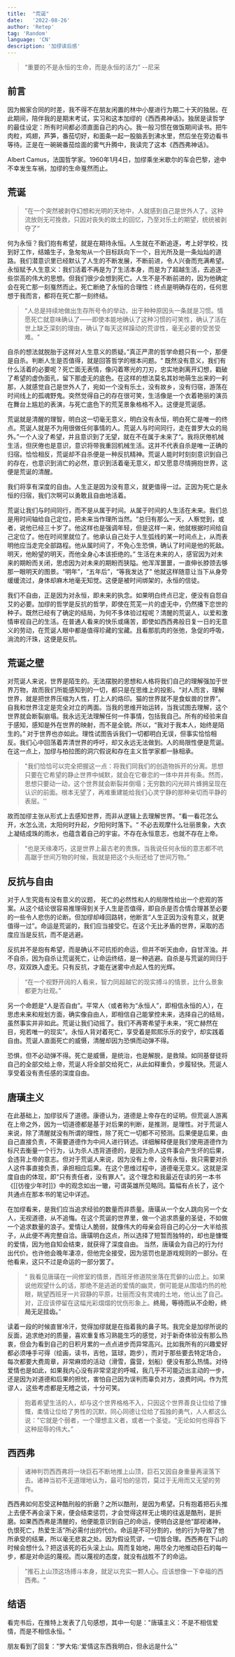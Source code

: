 ```yaml
---
title:  "荒诞"
date:   '2022-08-26'
author: 'Retep' 
tag: 'Random'
language: 'CN'
description: '加缪读后感'
---
```


> “重要的不是永恒的生命，而是永恒的活力” --尼采


## 前言

因为搬家合同的时差，我不得不在朋友闲置的林中小屋进行为期二十天的独居。在此期间，陪伴我的是期末考试，实习和这本加缪的《西西弗神话》。独居是读哲学的最佳设定：所有时间都必须直面自己的内心。我一般习惯在做饭期间读书。把牛肉粒，鸡翅，芦笋，番茄切好，和面条一起一股脑丢到沸水里，然后坐在旁边看书等待。正是在一碗碗番茄烩面的雾气升腾中，我读完了这本《西西弗神话》。

Albert Camus，法国哲学家。1960年1月4日，加缪乘坐米歇尔的车会巴黎，途中不幸发生车祸，加缪的生命戛然而止。


## 荒诞

> ”在一个突然被剥夺幻想和光明的天地中，人就感到自己是世外人了。这种流放则无可挽救，只因对丧失的故土的回忆，乃至对乐土的期望，统统被剥夺了“


何为永恒？我们抱有希望，就是在期待永恒。人生就在不断追逐，考上好学校，找到好工作，结婚生子，急匆匆从一个目标跃向下一个，目光所及是一条灿灿的道路。我们潜意识里已经默认了人生的不断发展，不断前进，令人兴奋而充满希望。永恒赋予人生意义：我们活着不再是为了生活本身，而是为了超越生活，去追逐一些崇高的伟大的思想。但我们很少会想到死亡。人生不是不断前进的，因为他确定会在死亡那一刻戛然而止。死亡断绝了永恒的合理性：终点是明确存在的，任何思想于我而言，都将在死亡那一刻终结。

> “人总是持续地做出生存所号令的举动，出于种种原因头一条就是习惯。情愿死亡就意味确认了——即使本能地确认了这种习惯的可笑性，确认了活在世上缺乏深刻的理由，确认了每天这样躁动的荒谬性，毫无必要的受苦受难。“ 

自杀的想法就脱胎于这样对人生意义的质疑。”真正严肃的哲学命题只有一个，那便是自杀。判断人生是否值得，就是回答哲学的根本问题。“ 既然没有意义，我们有什么活着的必要呢？死亡面无表情，像闪着寒光的刀刃，忠实地剥离开幻想，戳破了希望的虚伪面孔，留下那虚无的底色。在这样的想法莫名其妙地萌生出来的一刹那，人就感觉自己是世外人了，宛如一个没有乐土，没有故乡，没有归宿，游荡在时间线上的孤魂野鬼。突然觉得自己的存在很可笑，生活像是一个衣着艳丽的演员在舞台上尴尬的表演，与死亡底色下的荒芜景象格格不入。这便是荒诞感。


荒诞就是清醒的理智，明白这一切毫无意义，明白没有永恒，明白死亡是唯一的终点。荒诞人就是不为用很做任何事情的人。荒诞人与时间同行，走在普罗大众的局外。”一个人没了希望，并且意识到了无望，就在不在属于未来了“。我将厌倦机械生活，但厌倦也是意识，意识将带我重回机械生活。这并不代表自杀是唯一正确的归宿。恰恰相反，荒诞却不自杀便是一种反抗精神。荒诞人能时时刻刻意识到自己的存在，也意识到消亡的必然，意识到活着毫无意义，却又愿意尽情拥抱世界，这便是荒诞的清醒。

我们将享有深度的自由。人生正是因为没有意义，就更值得一过。正因为死亡是永恒的归宿，我们次啊可以勇敢且自由地活着。

荒诞让我们与时间同行，而不是从属于时间。从属于时间的人生活在未来。我们总是用时间轴给自己定位，把未来当作理所当然。“总归有那么一天，人察觉到，或者，说他已经三十岁了。他这样也是强调年轻，但是这样一来，他就根据时间给自己定位了。他在时间里就位了。他承认自己处于人生弧线的某一时间点上，从而表明他应当走完全部路程。他从属时间了，不免心生恐惧，确认了时间是他的死敌。明天，他盼望的明天，而他全身心本该拒绝的。” 生活在未来的人，感官因为对未来的期盼而关闭，思虑因为对未来的期盼而狭隘。他浑浑噩噩，一直伸长脖颈去够那一眼明天的图景。“明年”，“五年后”，“等我发达了" 他就这样随意让当下从身旁缓缓流过，身体却麻木地毫无知觉。这便是被时间绑架的，永恒的信徒。

我们不自由，正是因为对永恒，即未来的执念。如果明白终点已定，便没有自怨自艾的必要。加缪的哲学是反抗的哲学，即使在荒芜一片的虚无中，仍然播下恋世的种子。既然已经有了确定的结局，为何不多体验过程呢？清醒的荒诞人，以爱和激情审视自己的生活。在普通人看来的快乐或痛苦，即使如西西弗般日复一日的无意义的劳动，在荒诞人眼中都是值得珍藏的宝藏。且看那肌肉的张弛，急促的呼吸，淌流的汗珠，这便是反抗。



## 荒诞之壁


对荒诞人来说，世界是陌生的。无法摆脱的思想和人格将我们自己的理解强加于世界万物，故而我们所能感知到的一切，都只是在思维上的投影。“对人而言，理解世界，就是把世界压缩为人性，打上人的烙印。猫的世界就不是食蚁兽的世界”。自我和世界注定是完全对立的两面。当我的思维开始运转，当我试图去理解，这个世界就会断裂崩塌。我永远无法理解任何一件事情，包括我自己。所有的经验来自于感知，感知是外在世界的映射，而不是全貌。所以，“我对于我本人，始终是陌生的。” 对于世界也亦如此。理性试图告诉我们一切都明白无误，但事实恰恰相反。我们心中回荡着弄清世界的呼吁，却又永远无法做到。人的局限性便是荒诞。在这一点上，加缪与柏拉图的洞穴假说和存在主义哲学家都一脉相承。

> "我们恰恰可以完全把握这一点：将我们同我们的创造物拆开的分离。思想只要在它希望的静止世界中缄默，就会在它眷恋的一体中井井有条。然而，思想只要动一动，这个世界就会断裂并倒塌；无穷数的闪光碎片蜂拥呈现在认识的前面。根本无望了，再难重建能给我们心灵宁静的那种亲切而平静的表层。''
> 

故而加缪主张从形式上去感知世界，而非从逻辑上去理解世界。“看一看花怎么开，水怎么流，太阳何时升起，夕阳何时落下。“ 不必去观摩什么壮丽景象，大衣上凝结成珠的雨水，也蕴含着自己的宇宙。不存在永恒意志，也就不存在上帝。


> “也是天缘凑巧，这是世界上最古老的贵族。当我说任何永恒的意志都不吭高踞于世间万物的时候，我就是把这个头衔还给了世间万物。”



## 反抗与自由

对于人生究竟有没有意义的议题， 死亡的必然性和人的局限性给出一个悲观的答案。从这个结论很容易推理得到关于人生是否值得，即自杀是否合情合理甚至必要的一些令人悲伤的论断。但加缪却峰回路转，他断言“人生正因为没有意义，就更值得一过”。命运是荒诞的，我们应当接受它。在这个无比矛盾的世界，采取的态度应当是反抗，而不是逃避。

反抗并不是抱有希望，而是确认不可抗拒的命运，但并不听天由命，自甘浑浊。并不自杀，因为自杀让荒诞死亡，让命运终结，是一种逃避。自杀是与荒诞的同归于尽，双双跌入虚无。只有反抗，才能在迷雾中点起人性的光辉。

> “在一个视野开阔的人看来，智力同超越它的现实搏斗的情景，比什么景象都更为壮观。”

另一个命题是“人是否自由”。平常人（或者称为“永恒人”，即相信永恒的人），在思虑未来和规划方面，确实像自由人，即相信自己能掌控未来，选择自己的结局，虽然事实并非如此。荒诞让我们动摇了。我们不再寄希望于未来，“死亡赫然在目，宛若唯一的现实”。永恒人背对着死亡，享受着是熙熙乐乐的安宁，却实践着自由。荒诞人直面死亡的威慑，清醒却因为恐惧而动弹不得。

恐惧，但不必动弹不得。死亡是威慑，是统治，也是解脱，是救赎。如同基督徒将自己的全部交给上帝，荒诞人将全部交给死亡，从此如释重负，步履轻快。荒诞人享受着没有责任感的深度自由。


## 唐璜主义
在此基础上，加缪驳斥了道德。康德认为，道德是上帝存在的证明。但荒诞人游离在上帝之外，因为一切道德都是基于对后果的判断，是推测，是理性。对于荒诞人来说，除了清醒就没有所谓的理性，除了死亡一切都不可预测。后果便是后果，由自己直接负责，不需要道德作为中间人进行转述。详细解释便是我们使用道德作为标尺去衡量一个行为，认为杀人违背道德的，是因为杀人这件事会产生坏的后果，会违背上帝的意志。但对于荒诞人来说，因为没有上帝，没有永恒，我只需要对杀人这件事直接负责，承担相应后果。在这个思维过程中，道德毫无意义。这就是深度自由的体现，即“只有责任者，没有罪人”。这个理念和我最近在读的另一本书《[[彷徨少年时]]》中的观念如出一辙，可谓英雄所见略同。篇幅有点长了，这个共通点在那本书的笔记中详述。


在加缪看来，是我们应当追求经验的数量而非质量。唐璜从一个女人跳向另一个女人，无视道德，从不追悔。在这个荒诞的世界里，做一个追求质量的圣徒，不如做一个追求数量的浪子。爱情让人脆弱，就像伟大的母亲会将自己的心分一大半给孩子，从此便不再完整自洽。唐璜明白这点，所以选择了短暂而独特的，却也是慷慨的爱情，因为他自知会结束，就获得了深度自由。
当然，唐璜会为自己的行为付出代价。也许他会晚年凄凉，但他完全接受，因为惩罚也是游戏规则的一部分。在他看来，这只不过是命运的一部分罢了。

>“ 我看见唐璜在一间修室的情景，西班牙修道院坐落在荒僻的山峦上。如果说他观望什么的话，那绝不是逃逝的爱情的幽灵，倒可能是从围墙灼热的枪眼，眺望西班牙一片寂静的平原，壮丽而没有灵魂的土地，他认出了自己。对，正应该停留在这幅光彩熠熠的忧伤形象上。**终局，等待而从不企盼，终局无足挂齿。**”


读着一段的时候直冒冷汗，觉得加缪就是在指着我的鼻子骂。我完全是加缪所说的反面，追求绝对的质量，喜欢重复练习熟能生巧的感觉，对于新奇体验没有那么热衷，但会为看到自己的日积月累的一点点进步而异常高兴。比如我所有的兴趣爱好都必须唾手可得（绘画，读书，吉他，篮球，跑步），而对于那些要去特定场合，每次都要大费周章，非常麻烦的活动（滑雪，露营，划船）便没有那么热情。对待爱情也是如此，如果我内心没有非常坚定的呼喊，我几乎不可能迈出主动的一步，还是因为对道德和后果的担忧，害怕自己因为误判而辜负对方，浪费时间。作为荒谬人，这些考虑都是无稽之谈，十分可笑。

> 抱着希望生活的人，却与这个世界格格不入，只因这个世界善良让位给了慷慨，柔情让位给了男性的沉默，同心同德让位给了孤独的勇气，人人都这么说：”它就是个弱者，一个理想主义者，或者一个圣徒。“无论如何也得吞下这种屈辱的伟大。”


## 西西弗


> 诸神判罚西西弗将一块巨石不断地推上山顶，巨石又因自身重量再滚落下去。诸神当初不无道理地认为，最可怕的惩罚，莫过于无用而又无望的劳作。

西西弗如何忍受这种酷刑般的折磨？之所以酷刑，是因为希望。只有抱着把石头推上去便不再会滚下来，便会结束惩罚，才会觉得这样无止境的往返是酷刑，是折磨。如果西西弗是清醒的，他便能意识到自己的命运，便明白这是他“鄙视诸神，仇恨死亡，热爱生活”所必需付出的代价。命运是不可分割的，他的行为导致了他所承受的结果，所以毫无悲哀之处。因为假设荒谬，一切皆合理。西西弗在下山的时候会想什么？把这该死的石头滚上山。周而复始地，用尽全力地推动巨石的每一步，都是对命运的蔑视。而以蔑视的态度，就没有战胜不了的命运。


> ”推石上山顶这场搏斗本身，就足以充实一颗人心。应该想像一下幸福的西西弗。“

## 结语
看完书后，在推特上发表了几句感想，其中一句是："唐璜主义：不是不相信爱情，而是不相信永恒。"

朋友看到了回复："罗大佑:'爱情这东西我明白，但永远是什么'"
